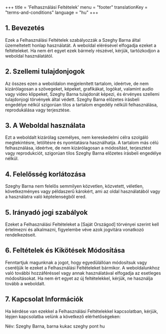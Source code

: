 +++
title = 'Felhasználási Feltételek'
menu = "footer"
translationKey = "terms-and-conditions"
language = "hu"
+++

## 1. Bevezetés

Ezek a Felhasználási Feltételek szabályozzák a Szeghy Barna által üzemeltetett honlap használatát. A weboldal elérésével elfogadja ezeket a feltételeket. Ha nem ért egyet ezek bármely részével, kérjük, tartózkodjon a weboldal használatától.

## 2. Szellemi tulajdonjogok

Az összes ezen a weboldalon megjelenített tartalom, ideértve, de nem kizárólagosan a szövegeket, képeket, grafikákat, logókat, valamint audio vagy video klippeket, Szeghy Barna tulajdonát képezi, és érvényes szellemi tulajdonjogi törvények által védett. Szeghy Barna előzetes írásbeli engedélye nélkül szigorúan tilos a tartalom engedély nélküli felhasználása, reprodukálása vagy terjesztése.

## 3. A Weboldal használata

Ezt a weboldalt kizárólag személyes, nem kereskedelmi célra szolgáló megtekintésre, letöltésre és nyomtatásra használhatja. A tartalom más célú felhasználása, ideértve, de nem kizárólagosan a módosítást, terjesztést vagy reprodukciót, szigorúan tilos Szeghy Barna előzetes írásbeli engedélye nélkül.

## 4. Felelősség korlátozása

Szeghy Barna nem felelős semmilyen közvetlen, közvetett, véletlen, következményes vagy példaszerű károkért, ami az oldal használatából vagy a használatra való képtelenségből ered.

## 5. Irányadó jogi szabályok

Ezeket a Felhasználási Feltételeket a [Saját Országod] törvényei szerint kell értelmezni és alkalmazni, figyelembe véve azok jogvitára vonatkozó rendelkezéseit.

## 6. Feltételek és Kikötések Módosítása

Fenntartjuk magunknak a jogot, hogy egyedülállóan módosítsuk vagy cseréljük le ezeket a Felhasználási Feltételeket bármikor. A weboldalunkhoz való további hozzáféréssel vagy annak használatával elfogadja az esetleges módosításokat. Ha nem ért egyet az új feltételekkel, kérjük, ne használja tovább a weboldalt.

## 7. Kapcsolat Információk

Ha kérdése van ezekkel a Felhasználási Feltételekkel kapcsolatban, kérjük, lépjen kapcsolatba velünk a következő elérhetőségeken:

Név: Szeghy Barna, barna kukac szeghy pont hu